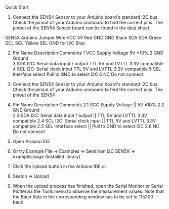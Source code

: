 Quick Start
1.	Connect the SEN54 Sensor to your Arduino board's standard I2C bus. Check the pinout of your Arduino unoboard to find the correct pins. The pinout of the SEN54 Sensor board can be found in the data sheet.

SEN5X	Arduino	Jumper Wire
VCC	5V	Red
GND	GND	Black
SDA	SDA	Green
SCL	SCL	Yellow
SEL	GND for I2C	Blue

2.	 Pin	Name	Description	Comments
1	VCC	Supply Voltage	5V ±10%
2	GND	Ground	
3	SDA	I2C: Serial data input / output	TTL 5V and LVTTL 3.3V compatible
4	SCL	I2C: Serial clock input	TTL 5V and LVTTL 3.3V compatible
5	SEL	Interface select	Pull to GND to select I2C
6	NC	Do not connect	

1. Connect the SEN54 Sensor to your Arduino board's standard I2C bus. Check the pinout of your Arduino unoboard to find the correct pins. The pinout of the SEN54

2. Pin	Name	Description	Comments
2.1 VCC	Supply Voltage || 5V ±10%
2.2 GND	Ground	
2.3 SDA	I2C: Serial data input / output	 || TTL 5V and LVTTL 3.3V compatible
2.4 SCL	I2C: Serial clock input	 || TTL 5V and LVTTL 3.3V compatible
2.5 SEL	Interface select || Pull to GND to select I2C
2.6 NC	Do not connect	

3. Open Arduino IDE 
4. Or try Example File => Examples => Sensirion I2C SEN5X => exampleUsage (Installed library) 
5. Click the Upload button in the Arduino IDE or
6. Sketch => Upload
7. When the upload process has finished, open the Serial Monitor or Serial Plottervia the Tools menu to observe the measurement values. Note that the Baud Rate in the corresponding window has to be set to 115200 baud.
